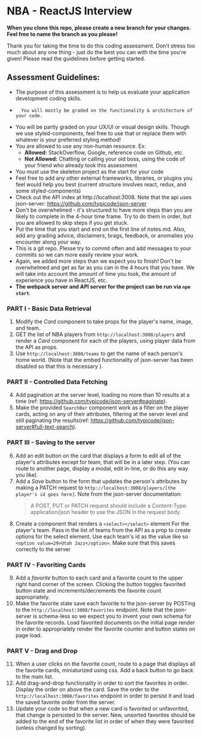 # NBA - ReactJS Interview

**When you clone this repo, please create a new branch for your changes. Feel free to name the branch as you please!**

Thank you for taking the time to do this coding assessment. Don't stress too much about any one thing - just do the best you can with the time you're given! Please read the guidelines before getting started.

## Assessment Guidelines:

-   The purpose of this assessment is to help us evaluate your application development coding skills.
-		You will mostly be graded on the functionality & architecture of your code.
-   You will be partly graded on your UX/UI or visual design skills. Though we use styled-components, feel free to use that or replace them with whatever
		is your preferred styling method!
-   You are allowed to use any non-human resource. Ex:
    -   **Allowed:** StackOverflow, Google, reference code on Github, etc.
    -   **Not Allowed:** Chatting or calling your old boss, using the code of your friend who already took this assessment
-   You must use the skeleton project as the start for your code
-   Feel free to add any other external frameworks, libraries, or plugins you feel would help you best (current structure involves react, redux, and some styled-components)
-   Check out the API index at http://localhost:3008. Note that the api uses json-server: https://github.com/typicode/json-server
-   Don't be overwhelmed - it's structured to have more steps than you are likely to complete in the 4-hour time frame. Try to do them in order, but you are allowed to skip steps if you get stuck.
-   Put the time that you start and end on the first line of notes.md. Also, add any grading advice, disclaimers, brags, feedback, or anomalies you encounter along your way.
-   This is a git repo. Plesse try to commit often and add messages to your commits so we can more easily review your work.
-   Again, we added more steps than we expect you to finish! Don't be overwhelmed and get as far as you can in the 4 hours that you have. We will take into account the amount of time you took, the amount of experience you have in ReactJS, etc.
-   **The webpack server and API server for the project can be run via `npm start`**.

### PART I - Basic Data Retrieval

1.  Modify the _Card_ component to take props for the player's name, image, and team.
2.  GET the list of NBA players from `http://localhost:3008/players` and render a _Card_ component for each of the players, using player data from the API as props.
3.  Use `http://localhost:3008/teams` to get the name of each person's home world. (Note that the embed functionality of json-server has been disabled so that this is necessary ).

### PART II - Controlled Data Fetching

4.  Add pagination at the server level, loading no more than 10 results at a time (ref: https://github.com/typicode/json-server#paginate).
5.  Make the provided `SearchBar` component work as a filter on the player cards, acting on any of their attributes, filtering at the server level and still paginating the results(ref: https://github.com/typicode/json-server#full-text-search).

### PART III - Saving to the server

6.  Add an edit button on the card that displays a form to edit all of the player's attributes except for team, that will be in a later step. (You can route to another page, display a modal, edit in-line, or do this any way you like).
7.  Add a _Save_ button to the form that updates the person's attributes by making a PATCH request to `http://localhost:3008/players/[the player's id goes here]`. Note from the json-server documentation:
    > A POST, PUT or PATCH request should include a Content-Type: application/json header to use the JSON in the request body.
8.  Create a component that renders a `<select></select>` element For the player's team. Pass in the list of teams from the API as a prop to create options for the select element. Use each team's id as the value like so `<option value=29>Utah Jazz</option>`. Make sure that this saves correctly to the server

### PART IV - Favoriting Cards

9. Add a _favorite_ button to each card and a favorite count to the upper right hand corner of the screen. Clicking the button toggles favorited button state and increments/decrements the favorite count appropriately.
10. Make the favorite state save each favorite to the json-server by POSTing to the `http://localhost:3008/favorites` endpoint. Note that the json-server is schema-less so we expect you to invent your own schema for the favorite records. Load favorited documents on the initial page render in order to appropriately render the favorite counter and button states on page load.

### PART V - Drag and Drop

11. When a user clicks on the favorite count, route to a page that displays all the favorite cards, miniaturized using css. Add a back button to go back to the main list.
12. Add drag-and-drop functionality in order to sort the favorites in order. Display the order on above the card. Save the order to the `http://localhost:3008/favorites` endpoint in order to persist it and load the saved favorite order from the server.
13. Update your code so that when a new card is favorited or unfavorited, that change is persisted to the server. New, unsorted favorites should be added to the end of the favorite list in order of when they were favorited (unless changed by sorting).
